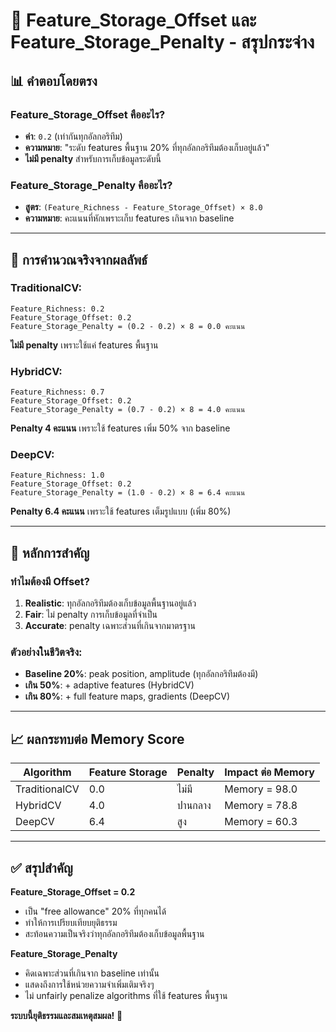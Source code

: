 # 🎯 Feature_Storage_Offset และ Feature_Storage_Penalty - สรุปกระจ่าง

## 📊 **คำตอบโดยตรง**

### **Feature_Storage_Offset คืออะไร?**
- **ค่า**: `0.2` (เท่ากันทุกอัลกอริทึม)
- **ความหมาย**: "ระดับ features พื้นฐาน 20% ที่ทุกอัลกอริทึมต้องเก็บอยู่แล้ว"
- **ไม่มี penalty** สำหรับการเก็บข้อมูลระดับนี้

### **Feature_Storage_Penalty คืออะไร?**
- **สูตร**: `(Feature_Richness - Feature_Storage_Offset) × 8.0`
- **ความหมาย**: คะแนนที่หักเพราะเก็บ features เกินจาก baseline

---

## 🧮 **การคำนวณจริงจากผลลัพธ์**

### **TraditionalCV:**
```
Feature_Richness: 0.2
Feature_Storage_Offset: 0.2
Feature_Storage_Penalty = (0.2 - 0.2) × 8 = 0.0 คะแนน
```
**ไม่มี penalty** เพราะใช้แค่ features พื้นฐาน

### **HybridCV:**
```
Feature_Richness: 0.7  
Feature_Storage_Offset: 0.2
Feature_Storage_Penalty = (0.7 - 0.2) × 8 = 4.0 คะแนน
```
**Penalty 4 คะแนน** เพราะใช้ features เพิ่ม 50% จาก baseline

### **DeepCV:**
```
Feature_Richness: 1.0
Feature_Storage_Offset: 0.2  
Feature_Storage_Penalty = (1.0 - 0.2) × 8 = 6.4 คะแนน
```
**Penalty 6.4 คะแนน** เพราะใช้ features เต็มรูปแบบ (เพิ่ม 80%)

---

## 🎯 **หลักการสำคัญ**

### **ทำไมต้องมี Offset?**
1. **Realistic**: ทุกอัลกอริทึมต้องเก็บข้อมูลพื้นฐานอยู่แล้ว
2. **Fair**: ไม่ penalty การเก็บข้อมูลที่จำเป็น
3. **Accurate**: penalty เฉพาะส่วนที่เกินจากมาตรฐาน

### **ตัวอย่างในชีวิตจริง:**
- **Baseline 20%**: peak position, amplitude (ทุกอัลกอริทึมต้องมี)
- **เกิน 50%**: + adaptive features (HybridCV)
- **เกิน 80%**: + full feature maps, gradients (DeepCV)

---

## 📈 **ผลกระทบต่อ Memory Score**

| Algorithm    | Feature Storage | Penalty | Impact ต่อ Memory |
|------------- |---------------- |-------- |------------------ |
| TraditionalCV| 0.0             | ไม่มี    | Memory = 98.0     |
| HybridCV     | 4.0             | ปานกลาง  | Memory = 78.8     |
| DeepCV       | 6.4             | สูง     | Memory = 60.3     |

---

## ✅ **สรุปสำคัญ**

**Feature_Storage_Offset = 0.2** 
- เป็น "free allowance" 20% ที่ทุกคนได้
- ทำให้การเปรียบเทียบยุติธรรม
- สะท้อนความเป็นจริงว่าทุกอัลกอริทึมต้องเก็บข้อมูลพื้นฐาน

**Feature_Storage_Penalty**
- คิดเฉพาะส่วนที่เกินจาก baseline เท่านั้น
- แสดงถึงการใช้หน่วยความจำเพิ่มเติมจริงๆ
- ไม่ unfairly penalize algorithms ที่ใช้ features พื้นฐาน

**ระบบนี้ยุติธรรมและสมเหตุสมผล!** 🎯